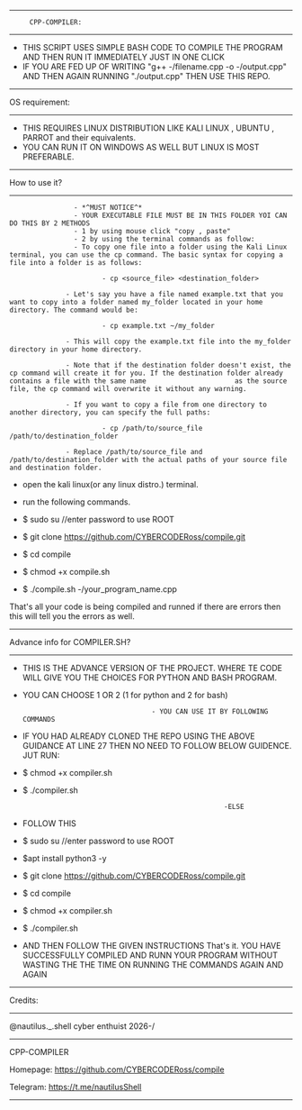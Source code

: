 _________________________________

         CPP-COMPILER:
_________________________________

 - THIS SCRIPT USES SIMPLE BASH CODE TO COMPILE THE PROGRAM AND THEN RUN IT IMMEDIATELY JUST IN ONE CLICK
 - IF YOU ARE FED UP OF WRITING "g++ -/filename.cpp -o -/output.cpp" AND THEN AGAIN RUNNING "./output.cpp" THEN USE THIS REPO.


_________________________________

   OS requirement:
_________________________________

 - THIS REQUIRES LINUX DISTRIBUTION LIKE KALI LINUX , UBUNTU , PARROT and their equivalents.
 - YOU CAN RUN IT ON WINDOWS AS WELL BUT LINUX IS MOST PREFERABLE.

_________________________________

   How to use it?
_________________________________


                    - *^MUST NOTICE^*
                    - YOUR EXECUTABLE FILE MUST BE IN THIS FOLDER YOI CAN DO THIS BY 2 METHODS
                    - 1 by using mouse click "copy , paste"
                    - 2 by using the terminal commands as follow:
                    - To copy one file into a folder using the Kali Linux terminal, you can use the cp command. The basic syntax for copying a file into a folder is as follows:

                           - cp <source_file> <destination_folder>

                  - Let's say you have a file named example.txt that you want to copy into a folder named my_folder located in your home directory. The command would be:

                           - cp example.txt ~/my_folder
                  
                  - This will copy the example.txt file into the my_folder directory in your home directory.

                  - Note that if the destination folder doesn't exist, the cp command will create it for you. If the destination folder already contains a file with the same name                      as the source file, the cp command will overwrite it without any warning.

                  - If you want to copy a file from one directory to another directory, you can specify the full paths:
                  
                           - cp /path/to/source_file /path/to/destination_folder

                  - Replace /path/to/source_file and /path/to/destination_folder with the actual paths of your source file and destination folder.



- open the kali linux(or any linux distro.) terminal.
- run the following commands.

- $ sudo su     //enter password to use ROOT
- $ git clone https://github.com/CYBERCODERoss/compile.git
- $ cd compile
- $ chmod +x compile.sh
- $ ./compile.sh -/your_program_name.cpp

That's all your code is being compiled and runned if there are errors then this will tell you the errors as well.


_________________________________

   Advance info for COMPILER.SH?
_________________________________

- THIS IS THE ADVANCE VERSION OF THE PROJECT. WHERE TE CODE WILL GIVE YOU THE CHOICES FOR PYTHON AND BASH PROGRAM.
- YOU CAN CHOOSE 1 OR 2 (1 for python and 2 for bash)

                                      - YOU CAN USE IT BY FOLLOWING COMMANDS

- IF YOU HAD ALREADY CLONED THE REPO USING THE ABOVE GUIDANCE AT LINE 27 THEN NO NEED TO FOLLOW BELOW GUIDENCE. JUT RUN:
- $ chmod +x compiler.sh
- $ ./compiler.sh

                                                        -ELSE
- FOLLOW THIS 
- $ sudo su     //enter password to use ROOT
- $apt install python3 -y
- $ git clone https://github.com/CYBERCODERoss/compile.git
- $ cd compile
- $ chmod +x compiler.sh
- $ ./compiler.sh
- AND THEN FOLLOW THE GIVEN INSTRUCTIONS
That's it. YOU HAVE SUCCESSFULLY COMPILED AND RUNN YOUR PROGRAM WITHOUT WASTING THE THE TIME ON RUNNING THE COMMANDS AGAIN AND AGAIN

__________________________________________________________________________________________________

   Credits:
__________________________________________________________________________________________________

  @nautilus._.shell 
  cyber enthuist 2026-/
   
_________________________________

   CPP-COMPILER
   
   Homepage:	https://github.com/CYBERCODERoss/compile
   
   Telegram:	https://t.me/nautilusShell

__________________________________________________________________________________________________
